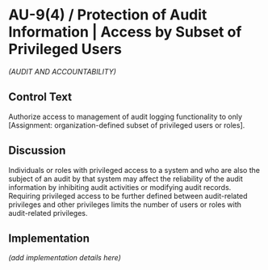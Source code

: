 # AU-9(4) / Protection of Audit Information | Access by Subset of Privileged Users

_(AUDIT AND ACCOUNTABILITY)_

## Control Text

Authorize access to management of audit logging functionality to only [Assignment: organization-defined subset of privileged users or roles].

## Discussion

Individuals or roles with privileged access to a system and who are also the subject of an audit by that system may affect the reliability of the audit information by inhibiting audit activities or modifying audit records. Requiring privileged access to be further defined between audit-related privileges and other privileges limits the number of users or roles with audit-related privileges.

## Implementation

_(add implementation details here)_